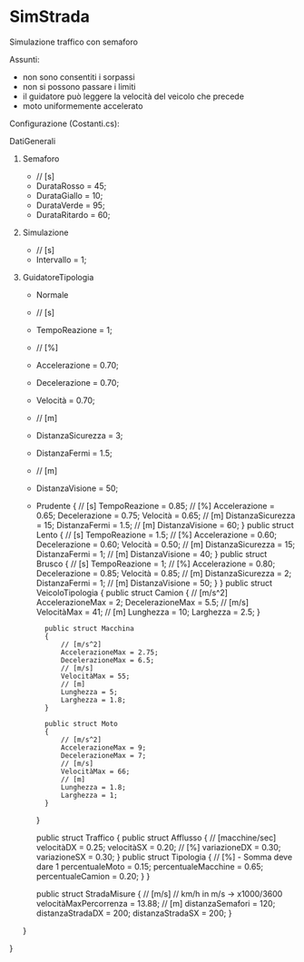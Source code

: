 # SimStrada
Simulazione traffico con semaforo

Assunti:
- non sono consentiti i sorpassi
- non si possono passare i limiti
- il guidatore può leggere la velocità del veicolo che precede
- moto uniformemente accelerato

Configurazione (Costanti.cs):

DatiGenerali

1. Semaforo
    * // [s]
    * DurataRosso = 45; 
    * DurataGiallo = 10; 
    * DurataVerde = 95;
    * DurataRitardo = 60;
2. Simulazione
    * // [s]
    * Intervallo = 1; 
3. GuidatoreTipologia
    * Normale
    * // [s]
    * TempoReazione = 1;
    * // [%]
    * Accelerazione = 0.70;
    * Decelerazione = 0.70;
    * Velocità = 0.70;
    * // [m]
    * DistanzaSicurezza = 3;
    * DistanzaFermi = 1.5;
    * // [m]
    * DistanzaVisione = 50;
    * Prudente
{
    // [s]
    TempoReazione = 0.85;
    // [%]
    Accelerazione = 0.65;
    Decelerazione = 0.75;
    Velocità = 0.65;
    // [m]
    DistanzaSicurezza = 15;
    DistanzaFermi = 1.5;
    // [m]
    DistanzaVisione = 60;
}
public struct Lento
{
    // [s]
    TempoReazione = 1.5;
    // [%]
    Accelerazione = 0.60;
    Decelerazione = 0.60;
    Velocità = 0.50;
    // [m]
    DistanzaSicurezza = 15;
    DistanzaFermi = 1;
    // [m]
    DistanzaVisione = 40;
}
public struct Brusco
{
    // [s]
    TempoReazione = 1;
    // [%]
    Accelerazione = 0.80;
    Decelerazione = 0.85;
    Velocità = 0.85;
    // [m]
    DistanzaSicurezza = 2;
    DistanzaFermi = 1;
    // [m]
    DistanzaVisione = 50;
}
        }
        public struct VeicoloTipologia
        {
            public struct Camion
            {
                // [m/s^2]
                AccelerazioneMax = 2;
                DecelerazioneMax = 5.5;
                // [m/s]
                VelocitàMax = 41;
                // [m]
                Lunghezza = 10;
                Larghezza = 2.5;
            }

            public struct Macchina
            {
                // [m/s^2]
                AccelerazioneMax = 2.75;
                DecelerazioneMax = 6.5;
                // [m/s]
                VelocitàMax = 55;
                // [m]
                Lunghezza = 5;
                Larghezza = 1.8;
            }

            public struct Moto
            {
                // [m/s^2]
                AccelerazioneMax = 9;
                DecelerazioneMax = 7;
                // [m/s]
                VelocitàMax = 66;
                // [m]
                Lunghezza = 1.8;
                Larghezza = 1;
            }
        }

        public struct Traffico
        {
            public struct Afflusso
            {
                // [macchine/sec]
                velocitàDX = 0.25;
                velocitàSX = 0.20;
                // [%]
                variazioneDX = 0.30;
                variazioneSX = 0.30;
            }
            public struct Tipologia
            {
                // [%] - Somma deve dare 1
                percentualeMoto = 0.15;
                percentualeMacchine = 0.65;
                percentualeCamion = 0.20;
            }
        }

        public struct StradaMisure
        {
            // [m/s] 
            // km/h in m/s -> x1000/3600
            velocitàMaxPercorrenza = 13.88;
            // [m]
            distanzaSemafori = 120;
            distanzaStradaDX = 200;
            distanzaStradaSX = 200;
        }
        
    }
    
}
